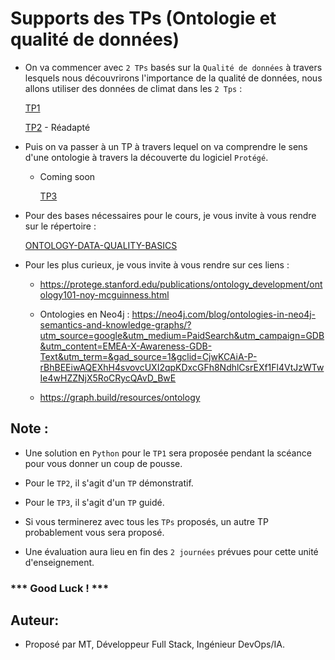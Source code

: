 # Supports des TPs (Ontologie et qualité de données)

- On va commencer avec `2 TPs` basés sur la `Qualité de données` à travers lesquels nous découvrirons l'importance de la qualité de données, nous allons utiliser des données de climat dans les `2 Tps` :

  [TP1](./TP_01/)
  
  [TP2](./TP_02/) - Réadapté

- Puis on va passer à un TP à travers lequel on va comprendre le sens d'une ontologie à travers la découverte du logiciel `Protégé`.
  
  - Coming soon
  
    [TP3](./TP_03/)


- Pour des bases nécessaires pour le cours, je vous invite à vous rendre sur le répertoire : 

  [ONTOLOGY-DATA-QUALITY-BASICS](./ONTOLOGY-DATA-QUALITY-BASICS/)   

- Pour les plus curieux, je vous invite à vous rendre sur ces liens :

  - https://protege.stanford.edu/publications/ontology_development/ontology101-noy-mcguinness.html
  
  - Ontologies en Neo4j : https://neo4j.com/blog/ontologies-in-neo4j-semantics-and-knowledge-graphs/?utm_source=google&utm_medium=PaidSearch&utm_campaign=GDB&utm_content=EMEA-X-Awareness-GDB-Text&utm_term=&gad_source=1&gclid=CjwKCAiA-P-rBhBEEiwAQEXhH4svovcUXI2qpKDxcGFh8NdhlCsrEXf1Fl4VtJzWTwIe4wHZZNjX5RoCRycQAvD_BwE 

  - https://graph.build/resources/ontology
  

## Note :

- Une solution en `Python` pour le `TP1` sera proposée pendant la scéance pour vous donner un coup de pousse. 

- Pour le `TP2`, il s'agit d'un `TP` démonstratif.

- Pour le `TP3`, il s'agit d'un `TP` guidé.

- Si vous terminerez avec tous les `TPs` proposés, un autre TP probablement vous sera proposé.  
  
- Une évaluation aura lieu en fin des `2 journées` prévues pour cette unité d'enseignement. 


### *** Good Luck ! ***

## Auteur:

- Proposé par MT, Développeur Full Stack, Ingénieur DevOps/IA.
